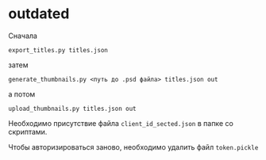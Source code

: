 # outdated

Сначала

```
export_titles.py titles.json
```

затем

```
generate_thumbnails.py <путь до .psd файла> titles.json out
```

а потом

```
upload_thumbnails.py titles.json out
```

Необходимо присутствие файла `client_id_sected.json` в папке со скриптами.

Чтобы авторизироваться заново, необходимо удалить файл `token.pickle`
